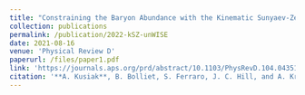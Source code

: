 ```yaml
---
title: "Constraining the Baryon Abundance with the Kinematic Sunyaev-Zel'dovich Effect: Projected-Field Detection Using Planck, WMAP, and unWISE"
collection: publications
permalink: /publication/2022-kSZ-unWISE
date: 2021-08-16
venue: 'Physical Review D'
paperurl: /files/paper1.pdf
link: 'https://journals.aps.org/prd/abstract/10.1103/PhysRevD.104.043518'
citation: '**A. Kusiak**, B. Bolliet, S. Ferraro, J. C. Hill, and A. Krolewski. "Constraining the Baryon Abundance with the Kinematic Sunyaev-Zel`dovich Effect: Projected-Field Detection Using Planck, WMAP, and unWISE" (2021). Phys. Rev. D, 104, 043518.'
---
```

